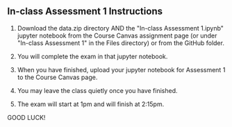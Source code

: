 ## In-class Assessment 1 Instructions

1. Download the data.zip directory AND the "In-class Assessment 1.ipynb" jupyter notebook from the Course Canvas assignment page (or under "In-class Assessment 1" in the Files directory) or from the GitHub folder.

2. You will complete the exam in that jupyter notebook.

3. When you have finished, upload your jupyter notebook for Assessment 1 to the Course Canvas page.

4. You may leave the class quietly once you have finished.

5. The exam will start at 1pm and will finish at 2:15pm.

GOOD LUCK!
